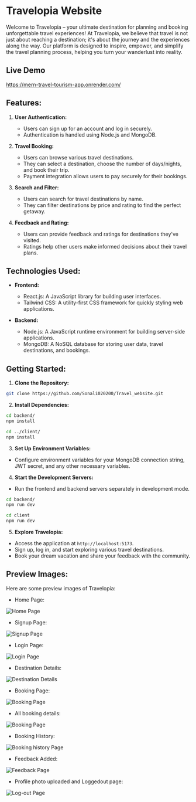 
# Travelopia Website

Welcome to Travelopia – your ultimate destination for planning and booking unforgettable travel experiences! 
At Travelopia, we believe that travel is not just about reaching a destination; it's about the journey and the experiences along the way. Our platform is designed to inspire, empower, and simplify the travel planning process, helping you turn your wanderlust into reality.

## Live Demo

https://mern-travel-tourism-app.onrender.com/



## Features:

1. **User Authentication:**
   - Users can sign up for an account and log in securely.
   - Authentication is handled using Node.js and MongoDB.

2. **Travel Booking:**
   - Users can browse various travel destinations.
   - They can select a destination, choose the number of days/nights, and book their trip.
   - Payment integration allows users to pay securely for their bookings.

3. **Search and Filter:**
   - Users can search for travel destinations by name.
   - They can filter destinations by price and rating to find the perfect getaway.

4. **Feedback and Rating:**
   - Users can provide feedback and ratings for destinations they've visited.
   - Ratings help other users make informed decisions about their travel plans.

## Technologies Used:

- **Frontend:**
  - React.js: A JavaScript library for building user interfaces.
  - Tailwind CSS: A utility-first CSS framework for quickly styling web applications.

- **Backend:**
  - Node.js: A JavaScript runtime environment for building server-side applications.
  - MongoDB: A NoSQL database for storing user data, travel destinations, and bookings.

## Getting Started:

1. **Clone the Repository:**
```bash
git clone https://github.com/Sonali020200/Travel_website.git
```
2. **Install Dependencies:**
```bash
cd backend/
npm install
```

```bash
cd ../client/
npm install
```
3. **Set Up Environment Variables:**
- Configure environment variables for your MongoDB connection string, JWT secret, and any other necessary variables.

4. **Start the Development Servers:**
- Run the frontend and backend servers separately in development mode.
```bash
cd backend/
npm run dev
```

```bash
cd client
npm run dev
```


5. **Explore Travelopia:**
- Access the application at `http://localhost:5173`.
- Sign up, log in, and start exploring various travel destinations.
- Book your dream vacation and share your feedback with the community.


## Preview Images:

Here are some preview images of Travelopia:

- Home Page:


![Home Page](./client/src/assets/images/Home_page.png)


- Signup Page:


![Signup Page](./client/src/assets/images/Signup_page.png)



- Login Page:


![Login Page](./client/src/assets/images/login_page.png)



- Destination Details:


![Destination Details](./client/src/assets/images/booking%20details.png)



- Booking Page:


![Booking Page](./client/src/assets/images/booking_Page.png)



- All booking details:


![Booking Page](./client/src/assets/images/All_bookings.png)



- Booking History:


![Booking history Page](./client/src/assets/images/booking_history.png)



- Feedback Added:


![Feedback Page](./client/src/assets/images/feedback.png)



- Profile photo uploaded and Loggedout page:


![Log-out Page](./client/src/assets/images/logout%20&%20uploading%20profile%20photo.png)

